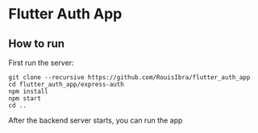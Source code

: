 # Flutter Auth App

## How to run

First run the server:

    git clone --recursive https://github.com/RouisIbra/flutter_auth_app
    cd flutter_auth_app/express-auth
    npm install
    npm start
    cd ..
 
 After the backend server starts, you can run the app
